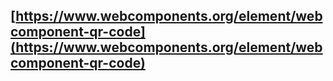 ## [https://www.webcomponents.org/element/webcomponent-qr-code](https://www.webcomponents.org/element/webcomponent-qr-code)